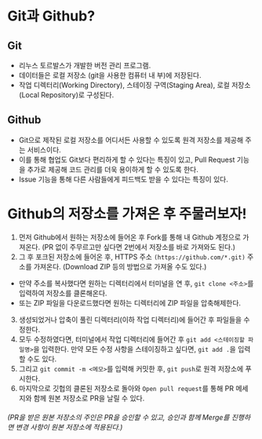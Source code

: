 # Git과 Github?

## Git
- 리누스 토르발스가 개발한 버전 관리  프로그램.
- 데이터들은 로컬 저장소 (git을 사용한 컴퓨터 내    부)에 저장된다.
- 작업 디렉터리(Working Directory), 스테이징 구역(Staging Area), 로컬 저장소(Local Repository)로 구성된다.

## Github
- Git으로 제작된 로컬 저장소를 어디서든 사용할 수 있도록 원격 저장소를 제공해 주는 서비스이다.
- 이를 통해 협업도 Git보다 편리하게 할 수 있다는 특징이 있고, Pull Request 기능을 추가로 제공해 코드 관리를 더욱 용이하게 할 수 있도록 한다.
- Issue 기능을 통해 다른 사람들에게 피드백도 받을 수 있다는 특징이 있다.

# Github의 저장소를 가져온 후 주물러보자!
1. 먼저 Github에서 원하는 저장소에 들어온 후 Fork를 통해 내 Github 계정으로 가져온다. (PR 없이 주무르고만 싶다면 2번에서 저장소를 바로 가져와도 된다.)
2. 그 후 포크된 저장소에 들어온 후, HTTPS 주소 `(https://github.com/*.git)` 주소를 가져온다. (Download ZIP 등의 방법으로 가져올 수도 있다.)
 - 만약 주소를 복사했다면 원하는 디렉터리에서 터미널을 연 후, `git clone <주소>`를 입력하여 저장소를 클론해온다.
 - 또는 ZIP 파일을 다운로드했다면 원하는 디렉터리에 ZIP 파일을 압축해제한다.
3. 생성되었거나 압축이 풀린 디렉터리(이하 작업 디렉터리)에 들어간 후 파일들을 수정한다.
4. 모두 수정하였다면, 터미널에서 작업 디렉터리에 들어간 후 `git add <스테이징할 파일명>`을 입력한다. 만약 모든 수정 사항을 스테이징하고 싶다면, `git add .`을 입력할 수도 있다.
5. 그리고 `git commit -m <메모>`를 입력해 커밋한 후, `git push`로 원격 저장소에 푸시한다.
6. 마지막으로 깃헙의 클론된 저장소로 돌아와 `Open pull request`를 통해 PR 메세지와 함께 원본 저장소로 PR을 날릴 수 있다.
###### (PR을 받은 원본 저장소의 주인은 PR을 승인할 수 있고, 승인과 함께 Merge를 진행하면 변경 사항이 원본 저장소에 적용된다.)
